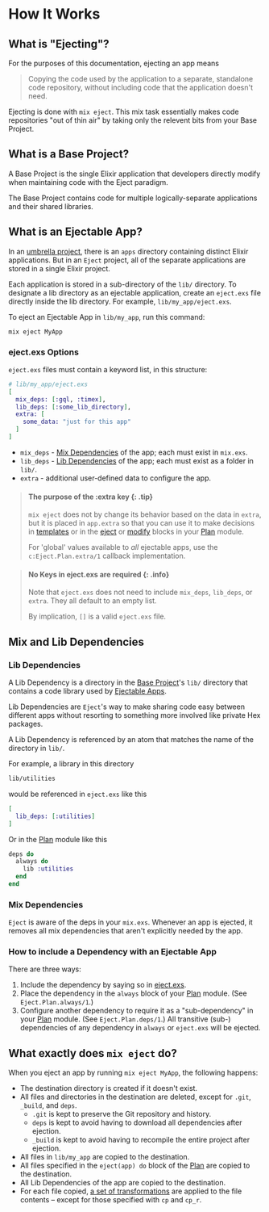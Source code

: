 # How It Works

## What is "Ejecting"?

For the purposes of this documentation, ejecting an app means

> Copying the code used by the application to a separate, standalone code
> repository, without including code that the application doesn't need.

Ejecting is done with `mix eject`. This mix task essentially makes code
repositories "out of thin air" by taking only the relevent bits from your Base
Project.

## What is a Base Project?

A Base Project is the single Elixir application that developers directly modify
when maintaining code with the Eject paradigm.

The Base Project contains code for multiple logically-separate applications and
their shared libraries.

## What is an Ejectable App?

In an [umbrella
project](https://elixir-lang.org/getting-started/mix-otp/dependencies-and-umbrella-projects.html#umbrella-projects),
there is an `apps` directory containing distinct Elixir
applications. But in an `Eject` project, all of the separate applications are
stored in a single Elixir project.

Each application is stored in a sub-directory of the `lib/` directory. To
designate a lib directory as an ejectable application, create an `eject.exs`
file directly inside the lib directory. For example, `lib/my_app/eject.exs`.

To eject an Ejectable App in `lib/my_app`, run this command:

```
mix eject MyApp
```

### eject.exs Options

`eject.exs` files must contain a keyword list, in this structure:

```elixir
# lib/my_app/eject.exs
[
  mix_deps: [:gql, :timex],
  lib_deps: [:some_lib_directory],
  extra: [
    some_data: "just for this app"
  ]
]
```

- `mix_deps` - [Mix Dependencies](#mix-dependencies) of the app; each must exist in `mix.exs`.
- `lib_deps` - [Lib Dependencies](#lib-dependencies) of the app; each must exist as a folder in `lib/`.
- `extra` - additional user-defined data to configure the app.

> #### The purpose of the :extra key {: .tip}
>
> `mix eject` does not by change its behavior based on the data in `extra`, but
> it is placed in `app.extra` so that you can use it to make decisions in
> [templates](building-files-from-eex-templates.html) or in the
> [eject](Eject.Plan.html#eject/2) or [modify](Eject.Plan.html#modify/4) blocks
> in your [Plan](Eject.Plan.html) module.
>
> For 'global' values available to _all_ ejectable apps, use the
> `c:Eject.Plan.extra/1` callback implementation.

> #### No Keys in eject.exs are required {: .info}
>
> Note that `eject.exs` does not need to include `mix_deps`, `lib_deps`, or
> `extra`. They all default to an empty list.
>
> By implication, `[]` is a valid `eject.exs` file.

## Mix and Lib Dependencies

### Lib Dependencies

A Lib Dependency is a directory in the [Base
Project](#what-is-a-base-project)'s `lib/` directory that contains a code
library used by [Ejectable Apps](#what-is-an-ejectable-app).

Lib Dependencies are `Eject`'s way to make sharing code easy between different
apps without resorting to something more involved like private Hex packages.

A Lib Dependency is referenced by an atom that matches the name of the
directory in `lib/`.

For example, a library in this directory

```bash
lib/utilities
```

would be referenced in `eject.exs` like this

```elixir
[
  lib_deps: [:utilities]
]
```

Or in the [Plan](Eject.Plan.html) module like this

```elixir
deps do
  always do
    lib :utilities
  end
end
```

### Mix Dependencies

`Eject` is aware of the deps in your `mix.exs`. Whenever an app is ejected, it
removes all mix dependencies that aren't explicitly needed by the app.

### How to include a Dependency with an Ejectable App

There are three ways:

1. Include the dependency by saying so in [eject.exs](#eject-exs-options).
2. Place the dependency in the `always` block of your [Plan](Eject.Plan.html)
   module. (See `Eject.Plan.always/1`.)
3. Configure another dependency to require it as a "sub-dependency" in your
   [Plan](Eject.Plan.html) module. (See `Eject.Plan.deps/1`.) All transitive
   (sub-) dependencies of any dependency in `always` or `eject.exs` will be
   ejected.

## What exactly does `mix eject` do?

When you eject an app by running `mix eject MyApp`, the following happens:

- The destination directory is created if it doesn't exist.
- All files and directories in the destination are deleted, except for `.git`,
  `_build`, and `deps`.
    - `.git` is kept to preserve the Git repository and history.
    - `deps` is kept to avoid having to download all dependencies after ejection.
    - `_build` is kept to avoid having to recompile the entire project after
      ejection.
- All files in `lib/my_app` are copied to the destination.
- All files specified in the `eject(app) do` block of the [Plan](`Eject.Plan`)
  are copied to the destination.
- All Lib Dependencies of the app are copied to the destination.
- For each file copied, [a set of transformations](./code-transformations.html)
  are applied to the file contents – except for those specified with `cp` and `cp_r`.
